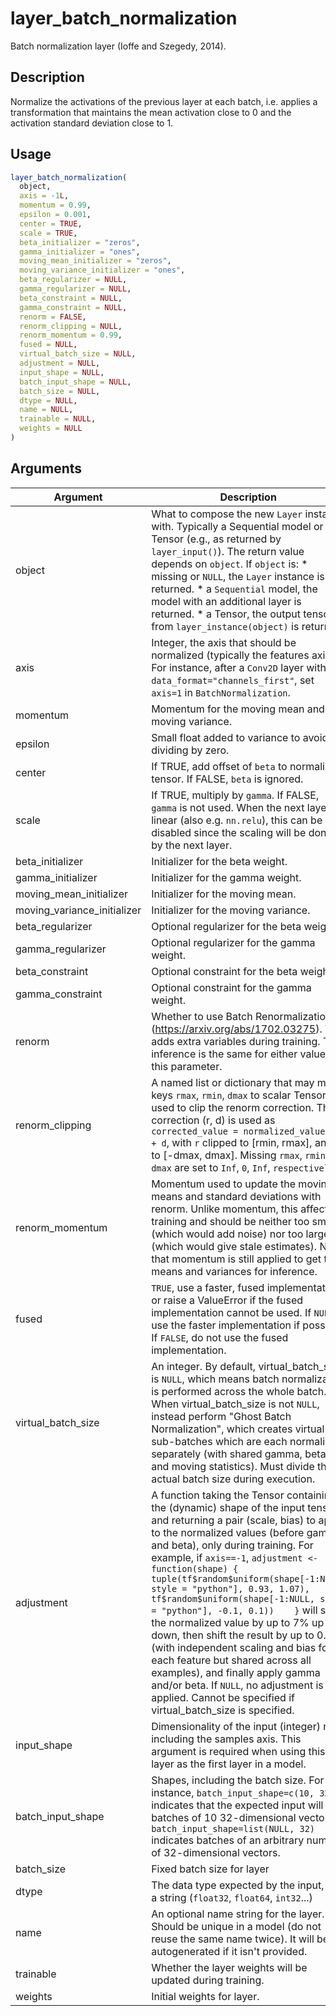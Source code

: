 # layer_batch_normalization


Batch normalization layer (Ioffe and Szegedy, 2014).




## Description

Normalize the activations of the previous layer at each batch, i.e. applies a
transformation that maintains the mean activation close to 0 and the
activation standard deviation close to 1.





## Usage
```r
layer_batch_normalization(
  object,
  axis = -1L,
  momentum = 0.99,
  epsilon = 0.001,
  center = TRUE,
  scale = TRUE,
  beta_initializer = "zeros",
  gamma_initializer = "ones",
  moving_mean_initializer = "zeros",
  moving_variance_initializer = "ones",
  beta_regularizer = NULL,
  gamma_regularizer = NULL,
  beta_constraint = NULL,
  gamma_constraint = NULL,
  renorm = FALSE,
  renorm_clipping = NULL,
  renorm_momentum = 0.99,
  fused = NULL,
  virtual_batch_size = NULL,
  adjustment = NULL,
  input_shape = NULL,
  batch_input_shape = NULL,
  batch_size = NULL,
  dtype = NULL,
  name = NULL,
  trainable = NULL,
  weights = NULL
)
```




## Arguments


Argument      |Description
------------- |----------------
object | What to compose the new ``Layer`` instance with. Typically a Sequential model or a Tensor (e.g., as returned by ``layer_input()``). The return value depends on ``object``. If ``object`` is:   *  missing or `NULL`, the `Layer` instance is returned.  *  a `Sequential` model, the model with an additional layer is returned.  *  a Tensor, the output tensor from `layer_instance(object)` is returned.
axis | Integer, the axis that should be normalized (typically the features axis). For instance, after a ``Conv2D`` layer with ``data_format="channels_first"``, set ``axis=1`` in ``BatchNormalization``.
momentum | Momentum for the moving mean and the moving variance.
epsilon | Small float added to variance to avoid dividing by zero.
center | If TRUE, add offset of ``beta`` to normalized tensor. If FALSE, ``beta`` is ignored.
scale | If TRUE, multiply by ``gamma``. If FALSE, ``gamma`` is not used. When the next layer is linear (also e.g. ``nn.relu``), this can be disabled since the scaling will be done by the next layer.
beta_initializer | Initializer for the beta weight.
gamma_initializer | Initializer for the gamma weight.
moving_mean_initializer | Initializer for the moving mean.
moving_variance_initializer | Initializer for the moving variance.
beta_regularizer | Optional regularizer for the beta weight.
gamma_regularizer | Optional regularizer for the gamma weight.
beta_constraint | Optional constraint for the beta weight.
gamma_constraint | Optional constraint for the gamma weight.
renorm | Whether to use Batch Renormalization (https://arxiv.org/abs/1702.03275). This adds extra variables during training. The inference is the same for either value of this parameter.
renorm_clipping | A named list or dictionary that may map keys ``rmax``, ``rmin``, ``dmax`` to scalar Tensors used to clip the renorm correction. The correction (r, d) is used as ``corrected_value = normalized_value * r + d``, with ``r`` clipped to [rmin, rmax], and ``d`` to [-dmax, dmax]. Missing ``rmax``, ``rmin``, ``dmax`` are set to ``Inf``, ``0``, ``Inf``, ``respectively``.
renorm_momentum | Momentum used to update the moving means and standard deviations with renorm. Unlike momentum, this affects training and should be neither too small (which would add noise) nor too large (which would give stale estimates). Note that momentum is still applied to get the means and variances for inference.
fused | ``TRUE``, use a faster, fused implementation, or raise a ValueError if the fused implementation cannot be used. If ``NULL``, use the faster implementation if possible. If ``FALSE``, do not use the fused implementation.
virtual_batch_size | An integer. By default, virtual_batch_size is ``NULL``, which means batch normalization is performed across the whole batch. When virtual_batch_size is not ``NULL``, instead perform "Ghost Batch Normalization", which creates virtual sub-batches which are each normalized separately (with shared gamma, beta, and moving statistics). Must divide the actual batch size during execution.
adjustment | A function taking the Tensor containing the (dynamic) shape of the input tensor and returning a pair (scale, bias) to apply to the normalized values (before gamma and beta), only during training. For example, if ``axis==-1``, `adjustment <- function(shape) {     tuple(tf$random$uniform(shape[-1:NULL, style = "python"], 0.93, 1.07),           tf$random$uniform(shape[-1:NULL, style = "python"], -0.1, 0.1))    }` will scale the normalized value by up to 7% up or down, then shift the result by up to 0.1 (with independent scaling and bias for each feature but shared across all examples), and finally apply gamma and/or beta. If ``NULL``, no adjustment is applied. Cannot be specified if virtual_batch_size is specified.
input_shape | Dimensionality of the input (integer) not including the samples axis. This argument is required when using this layer as the first layer in a model.
batch_input_shape | Shapes, including the batch size. For instance, ``batch_input_shape=c(10, 32)`` indicates that the expected input will be batches of 10 32-dimensional vectors. ``batch_input_shape=list(NULL, 32)`` indicates batches of an arbitrary number of 32-dimensional vectors.
batch_size | Fixed batch size for layer
dtype | The data type expected by the input, as a string (``float32``, ``float64``, ``int32``...)
name | An optional name string for the layer. Should be unique in a model (do not reuse the same name twice). It will be autogenerated if it isn't provided.
trainable | Whether the layer weights will be updated during training.
weights | Initial weights for layer.






